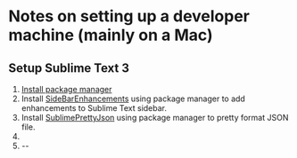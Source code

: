 Notes on setting up a developer machine (mainly on a Mac)
===========


## Setup Sublime Text 3
1. <a href="https://sublime.wbond.net/installation" target="_blank">Install package manager</a>
2. Install <a href="https://github.com/titoBouzout/SideBarEnhancements" target="_blank">SideBarEnhancements</a> using package manager to add enhancements to Sublime Text sidebar.
3. Install <a href="https://github.com/dzhibas/SublimePrettyJson" target="_blank">SublimePrettyJson</a> using package manager to pretty format JSON file.
4. 
3. --
